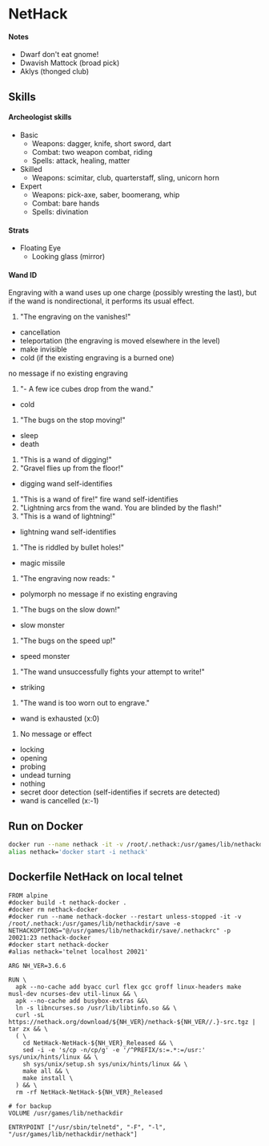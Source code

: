 # NetHack
#### Notes
- Dwarf don't eat gnome!
- Dwavish Mattock (broad pick)
- Aklys (thonged club)

## Skills
#### Archeologist skills
- Basic	
  - Weapons: dagger, knife, short sword, dart
  - Combat: two weapon combat, riding
  - Spells: attack, healing, matter
- Skilled	
  - Weapons: scimitar, club, quarterstaff, sling, unicorn horn
- Expert	
  - Weapons: pick-axe, saber, boomerang, whip
  - Combat: bare hands
  - Spells: divination

#### Strats
- Floating Eye
  - Looking glass (mirror)

#### Wand ID
Engraving with a wand uses up one charge (possibly wresting the last), but if the wand is nondirectional, it performs its usual effect.

1. "The engraving on the <floor> vanishes!"
- cancellation
- teleportation (the engraving is moved elsewhere in the level)
- make invisible
- cold (if the existing engraving is a burned one)

no message if no existing engraving

1. "- A few ice cubes drop from the wand."
- cold	

1. "The bugs on the <floor> stop moving!"
- sleep
- death	

1. "This <wand> is a wand of digging!"
2. "Gravel flies up from the floor!"
- digging	wand self-identifies

1. "This <wand> is a wand of fire!"	fire	wand self-identifies
2. "Lightning arcs from the wand. You are blinded by the flash!"
3. "This <wand> is a wand of lightning!"
- lightning	wand self-identifies

1. "The <floor> is riddled by bullet holes!"
- magic missile	

1. "The engraving now reads: <random message>"
- polymorph	no message if no existing engraving

1. "The bugs on the <floor> slow down!"
- slow monster	

1. "The bugs on the <floor> speed up!"
- speed monster	

1. "The wand unsuccessfully fights your attempt to write!"
- striking	

1. "The wand is too worn out to engrave."
-  wand is exhausted (x:0)	

1. No message or effect
- locking
- opening
- probing
- undead turning
- nothing
- secret door detection (self-identifies if secrets are detected)
- wand is cancelled (x:-1)

## Run on Docker
```sh
docker run --name nethack -it -v /root/.nethack:/usr/games/lib/nethackdir/save -e NETHACKOPTIONS="@/usr/games/lib/nethackdir/save/.nethackrc" matsuu/nethack
alias nethack='docker start -i nethack'
```

## Dockerfile NetHack on local telnet
```
FROM alpine
#docker build -t nethack-docker .
#docker rm nethack-docker
#docker run --name nethack-docker --restart unless-stopped -it -v /root/.nethack:/usr/games/lib/nethackdir/save -e NETHACKOPTIONS="@/usr/games/lib/nethackdir/save/.nethackrc" -p 20021:23 nethack-docker
#docker start nethack-docker
#alias nethack='telnet localhost 20021'

ARG NH_VER=3.6.6

RUN \
  apk --no-cache add byacc curl flex gcc groff linux-headers make musl-dev ncurses-dev util-linux && \
  apk --no-cache add busybox-extras &&\
  ln -s libncurses.so /usr/lib/libtinfo.so && \
  curl -sL https://nethack.org/download/${NH_VER}/nethack-${NH_VER//.}-src.tgz | tar zx && \
  ( \
    cd NetHack-NetHack-${NH_VER}_Released && \
    sed -i -e 's/cp -n/cp/g' -e '/^PREFIX/s:=.*:=/usr:' sys/unix/hints/linux && \
    sh sys/unix/setup.sh sys/unix/hints/linux && \
    make all && \
    make install \
  ) && \
  rm -rf NetHack-NetHack-${NH_VER}_Released

# for backup
VOLUME /usr/games/lib/nethackdir

ENTRYPOINT ["/usr/sbin/telnetd", "-F", "-l", "/usr/games/lib/nethackdir/nethack"]
```
